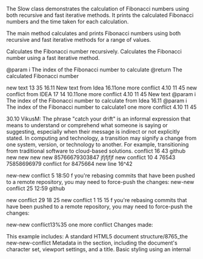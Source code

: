 The Slow class demonstrates the calculation of Fibonacci numbers using both recursive
and fast iterative methods. It prints the calculated Fibonacci numbers and the time
taken for each calculation.

The main method calculates and prints Fibonacci numbers using both recursive and fast iterative methods for a range of values.


Calculates the Fibonacci number recursively.
Calculates the Fibonacci number using a fast iterative method.



@param i The index of the Fibonacci number to calculate
@return The calculated Fibonacci number

new text 13 35 16.11
New text from Idea 16.11one more conflict 4.10 11 45
new conflict from IDEA 17 14 10.11one more conflict 4.10 11 45
New text @param i The index of the Fibonacci number to calculate from Idea 16.11
@param i The index of the Fibonacci number to calculate1
one more conflict 4.10 11 45

30.10
VikusM: The phrase "catch your drift" is an informal expression that means to understand or comprehend what someone is saying or suggesting, especially when their message is indirect or not explicitly stated.
In computing and technology, a transition may 
signify a change from one system, version, 
or technology to another. For example, transitioning from traditional software to cloud-based solutions.
conflict 16 43 github
new new new new 85766679303847 jfjfjfjf
new conflict 10 4 76543 75858696979
conflict for 8475664
new line 16^42

new-new conflict 5 18:50
f you're rebasing commits that have been pushed to a remote repository, you may need to force-push the changes:
new-new conflict 25 12:59 github

new conflict 29 18 25
new conflict 1 15 15
f you're rebasing commits that have been pushed to a remote repository, you may need to force-push the changes:

new-new conflict13%35
one more conflict
Changes made:

This example includes: A standard HTML5 document structure/8765_the new-new-conflict
Metadata in the <head> section, including the document's character set, viewport settings, and a title.
Basic styling using an internal <style> element. *766d8 dhjkah 
Sections for a header, navigationBasic styling using an internal <style> element., main content
Links within the navigation (<nav>) that anchor to different sections in the main content.
Sections (<section>) with headings (<h2>) and paragraphs (<p>).
A simple footer.
new text 18 04
New text from Idea 18 06
new conflict from IDEA 1 15 20
one more conflict 4.10 11 45
new text 2 23.08

new conflict 4 13:26
new text 2 23.08

new conflict 4 13:26

